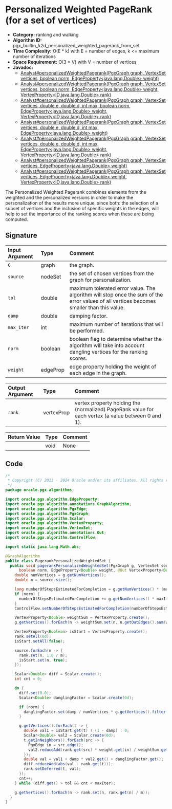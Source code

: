 # Personalized Weighted PageRank (for a set of vertices)

- **Category:** ranking and walking
- **Algorithm ID:** pgx_builtin_k2d_personalized_weighted_pagerank_from_set
- **Time Complexity:** O(E * k) with E = number of edges, k <= maximum number of iterations
- **Space Requirement:** O(3 * V) with V = number of vertices
- **Javadoc:**
  - [Analyst#personalizedWeightedPagerank(PgxGraph graph, VertexSet<ID> vertices, boolean norm, EdgeProperty<java.lang.Double> weight)](https://docs.oracle.com/en/database/oracle/property-graph/24.3/spgjv/oracle/pgx/api/Analyst.html#personalizedWeightedPagerank_oracle_pgx_api_PgxGraph_oracle_pgx_api_VertexSet_boolean_oracle_pgx_api_EdgeProperty_)
  - [Analyst#personalizedWeightedPagerank(PgxGraph graph, VertexSet<ID> vertices, boolean norm, EdgeProperty<java.lang.Double> weight, VertexProperty<ID,java.lang.Double> rank)](https://docs.oracle.com/en/database/oracle/property-graph/24.3/spgjv/oracle/pgx/api/Analyst.html#personalizedWeightedPagerank_oracle_pgx_api_PgxGraph_oracle_pgx_api_VertexSet_boolean_oracle_pgx_api_EdgeProperty_oracle_pgx_api_VertexProperty_)
  - [Analyst#personalizedWeightedPagerank(PgxGraph graph, VertexSet<ID> vertices, double e, double d, int max, boolean norm, EdgeProperty<java.lang.Double> weight, VertexProperty<ID,java.lang.Double> rank)](https://docs.oracle.com/en/database/oracle/property-graph/24.3/spgjv/oracle/pgx/api/Analyst.html#personalizedWeightedPagerank_oracle_pgx_api_PgxGraph_oracle_pgx_api_VertexSet_double_double_int_boolean_oracle_pgx_api_EdgeProperty_oracle_pgx_api_VertexProperty_)
  - [Analyst#personalizedWeightedPagerank(PgxGraph graph, VertexSet<ID> vertices, double e, double d, int max, EdgeProperty<java.lang.Double> weight)](https://docs.oracle.com/en/database/oracle/property-graph/24.3/spgjv/oracle/pgx/api/Analyst.html#personalizedWeightedPagerank_oracle_pgx_api_PgxGraph_oracle_pgx_api_VertexSet_double_double_int_oracle_pgx_api_EdgeProperty_)
  - [Analyst#personalizedWeightedPagerank(PgxGraph graph, VertexSet<ID> vertices, double e, double d, int max, EdgeProperty<java.lang.Double> weight, VertexProperty<ID,java.lang.Double> rank)](https://docs.oracle.com/en/database/oracle/property-graph/24.3/spgjv/oracle/pgx/api/Analyst.html#personalizedWeightedPagerank_oracle_pgx_api_PgxGraph_oracle_pgx_api_VertexSet_double_double_int_oracle_pgx_api_EdgeProperty_oracle_pgx_api_VertexProperty_)
  - [Analyst#personalizedWeightedPagerank(PgxGraph graph, VertexSet<ID> vertices, EdgeProperty<java.lang.Double> weight)](https://docs.oracle.com/en/database/oracle/property-graph/24.3/spgjv/oracle/pgx/api/Analyst.html#personalizedWeightedPagerank_oracle_pgx_api_PgxGraph_oracle_pgx_api_VertexSet_oracle_pgx_api_EdgeProperty_)
  - [Analyst#personalizedWeightedPagerank(PgxGraph graph, VertexSet<ID> vertices, EdgeProperty<java.lang.Double> weight, VertexProperty<ID,java.lang.Double> rank)](https://docs.oracle.com/en/database/oracle/property-graph/24.3/spgjv/oracle/pgx/api/Analyst.html#personalizedWeightedPagerank_oracle_pgx_api_PgxGraph_oracle_pgx_api_VertexSet_oracle_pgx_api_EdgeProperty_oracle_pgx_api_VertexProperty_)

The Personalized Weighted Pagerank combines elements from the weighted and the personalized versions in order to make the personalization of the results more unique, since both: the selection of a subset of vertices and the inclusion of specific weights in the edges, will help to set the importance of the ranking scores when these are being computed.

## Signature

| Input Argument | Type | Comment |
| :--- | :--- | :--- |
| `G` | graph | the graph. |
| `source` | nodeSet | the set of chosen vertices from the graph for personalization. |
| `tol` | double | maximum tolerated error value. The algorithm will stop once the sum of the error values of all vertices becomes smaller than this value. |
| `damp` | double | damping factor. |
| `max_iter` | int | maximum number of iterations that will be performed. |
| `norm` | boolean | boolean flag to determine whether the algorithm will take into account dangling vertices for the ranking scores. |
| `weight` | edgeProp<double> | edge property holding the weight of each edge in the graph. |

| Output Argument | Type | Comment |
| :--- | :--- | :--- |
| `rank` | vertexProp<double> | vertex property holding the (normalized) PageRank value for each vertex (a value between 0 and 1). |

| Return Value | Type | Comment |
| :--- | :--- | :--- |
| | void | None |

## Code

```java
/*
 * Copyright (C) 2013 - 2024 Oracle and/or its affiliates. All rights reserved.
 */
package oracle.pgx.algorithms;

import oracle.pgx.algorithm.EdgeProperty;
import oracle.pgx.algorithm.annotations.GraphAlgorithm;
import oracle.pgx.algorithm.PgxEdge;
import oracle.pgx.algorithm.PgxGraph;
import oracle.pgx.algorithm.Scalar;
import oracle.pgx.algorithm.VertexProperty;
import oracle.pgx.algorithm.VertexSet;
import oracle.pgx.algorithm.annotations.Out;
import oracle.pgx.algorithm.ControlFlow;

import static java.lang.Math.abs;

@GraphAlgorithm
public class PagerankPersonalizedWeightedSet {
  public void pagerankPersonalizedWeightedSet(PgxGraph g, VertexSet source, double tol, double damp, int maxIter,
      boolean norm, EdgeProperty<Double> weight, @Out VertexProperty<Double> rank) {
    double numVertices = g.getNumVertices();
    double m = source.size();

    long numberOfStepsEstimatedForCompletion = g.getNumVertices() * (maxIter * 2 + 4) + maxIter + source.size();
    if (norm) {
      numberOfStepsEstimatedForCompletion += g.getNumVertices() * maxIter;
    }
    ControlFlow.setNumberOfStepsEstimatedForCompletion(numberOfStepsEstimatedForCompletion);

    VertexProperty<Double> weightSum = VertexProperty.create();
    g.getVertices().forEach(n -> weightSum.set(n, n.getOutEdges().sum(weight)));

    VertexProperty<Boolean> isStart = VertexProperty.create();
    rank.setAll(0d);
    isStart.setAll(false);

    source.forEach(n -> {
      rank.set(n, 1.0 / m);
      isStart.set(n, true);
    });

    Scalar<Double> diff = Scalar.create();
    int cnt = 0;

    do {
      diff.set(0.0);
      Scalar<Double> danglingFactor = Scalar.create(0d);

      if (norm) {
        danglingFactor.set(damp / numVertices * g.getVertices().filter(n -> n.getOutDegree() == 0).sum(rank));
      }

      g.getVertices().forEach(t -> {
        double val1 = isStart.get(t) ? (1 - damp) : 0;
        Scalar<Double> val2 = Scalar.create(0d);
        t.getInNeighbors().forEach(src -> {
          PgxEdge in = src.edge();
          val2.reduceAdd(rank.get(src) * weight.get(in) / weightSum.get(src));
        });
        double val = val1 + damp * val2.get() + danglingFactor.get();
        diff.reduceAdd(abs(val - rank.get(t)));
        rank.setDeferred(t, val);
      });
      cnt++;
    } while (diff.get() > tol && cnt < maxIter);

    g.getVertices().forEach(n -> rank.set(n, rank.get(n) / m));
  }
}
```
